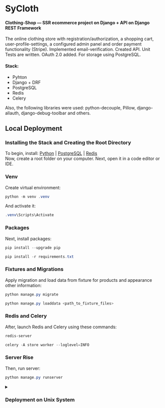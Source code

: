# SyCloth
#### Clothing-Shop — SSR ecommerce project on Django + API on Django REST Framework

The online clothing store with registration/authorization, a
shopping cart, user-profile-settings, a configured admin
panel and order payment functionality (Stripe). Implemented
email-verification. Сreated API. Unit Tests are written. OAuth
2.0 added. For storage using PostgreSQL.

#### Stack:
 - Pyhton
 - Django + DRF
 - PostgreSQL
 - Redis
 - Celery

Also, the following libraries were used: python-decouple, Pillow, django-allauth, django-debug-toolbar and others.

## Local Deployment

### Installing the Stack and Creating the Root Directory
To begin, install: [Python](https://www.python.org/downloads/) | [PostgreSQL](https://www.postgresql.org/) | [Redis](https://redis.io/)
<br>
Now, create a root folder on your computer. Next, open it in a code editor or IDE.

### Venv
Create virtual environment:
```powershell
python -m venv .venv
```

And activate it:

```powershell
.venv\Scripts\Activate
``` 
### Packages
Next, install packages:

```powershell
pip install --upgrade pip
``` 
```powershell
pip install -r requirements.txt
```

 ### Fixtures and Migrations
Apply migration and load data from fixture for products and appearance other information:

```powershell
python manage.py migrate
```

```powershell
python manage.py loaddata <path_to_fixture_files>
```

### Redis and Celery
After, launch Redis and Celery using these commands:

```powershell
redis-server
```

```powershell
celery -A store worker --loglevel=INFO
```
### Server Rise
Then, run server:

```powershell
python manage.py runserver
```

<details>
<summary><h3> Deployment on Unix System </h3></summary>
These commands do the same thing as described above: 
<br>

### Venv
```bash
python3.9 -m venv ../venv
```

```bash
source ../venv/bin/activate
```

### Packages
```bash
pip install --upgrade pip
```
```bash
pip install -r requirements.txt
```

### Fixtures and Migrations
```bash
./manage.py migrate
```

```bash
./manage.py loaddata <path_to_fixture_files>
```

### Redis and Celery
```bash
redis-server
```

```bash
celery -A store worker --loglevel=INFO
```

### Server Rise
```bash
./manage.py runserver
```
</details>
